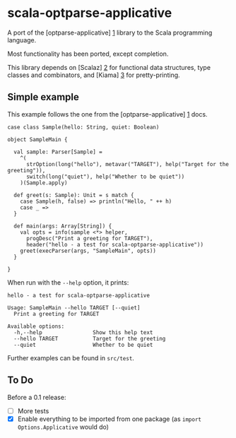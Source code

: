scala-optparse-applicative
==========================

A port of the [optparse-applicative] [1] library to the Scala programming language.

Most functionality has been ported, except completion.

This library depends on [Scalaz] [2] for functional data structures, type classes and combinators, and [Kiama] [3] for pretty-printing.

Simple example
--------------

This example follows the one from the [optparse-applicative] [1] docs.

    case class Sample(hello: String, quiet: Boolean)

    object SampleMain {

      val sample: Parser[Sample] =
        ^(
          strOption(long("hello"), metavar("TARGET"), help("Target for the greeting")),
          switch(long("quiet"), help("Whether to be quiet"))
        )(Sample.apply)

      def greet(s: Sample): Unit = s match {
        case Sample(h, false) => println("Hello, " ++ h)
        case _ =>
      }

      def main(args: Array[String]) {
        val opts = info(sample <*> helper,
          progDesc("Print a greeting for TARGET"),
          header("hello - a test for scala-optparse-applicative"))
        greet(execParser(args, "SampleMain", opts))
      }

    }

When run with the `--help` option, it prints:

    hello - a test for scala-optparse-applicative
    
    Usage: SampleMain --hello TARGET [--quiet]
      Print a greeting for TARGET
    
    Available options:
      -h,--help                Show this help text
      --hello TARGET           Target for the greeting
      --quiet                  Whether to be quiet

Further examples can be found in `src/test`.

To Do
-----

Before a 0.1 release:

  * [ ] More tests
  * [x] Enable everything to be imported from one
        package (as `import Options.Applicative` would do)

[1]: https://hackage.haskell.org/package/optparse-applicative
[2]: https://github.com/scalaz/scalaz
[3]: https://code.google.com/p/kiama/
